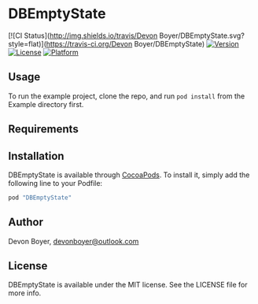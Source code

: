 # DBEmptyState

[![CI Status](http://img.shields.io/travis/Devon Boyer/DBEmptyState.svg?style=flat)](https://travis-ci.org/Devon Boyer/DBEmptyState)
[![Version](https://img.shields.io/cocoapods/v/DBEmptyState.svg?style=flat)](http://cocoapods.org/pods/DBEmptyState)
[![License](https://img.shields.io/cocoapods/l/DBEmptyState.svg?style=flat)](http://cocoapods.org/pods/DBEmptyState)
[![Platform](https://img.shields.io/cocoapods/p/DBEmptyState.svg?style=flat)](http://cocoapods.org/pods/DBEmptyState)

## Usage

To run the example project, clone the repo, and run `pod install` from the Example directory first.

## Requirements

## Installation

DBEmptyState is available through [CocoaPods](http://cocoapods.org). To install
it, simply add the following line to your Podfile:

```ruby
pod "DBEmptyState"
```

## Author

Devon Boyer, devonboyer@outlook.com

## License

DBEmptyState is available under the MIT license. See the LICENSE file for more info.
